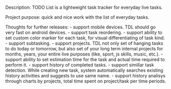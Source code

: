 Description: TODO List is a lightweight task tracker for everyday live tasks.

Project purpose: quick and nice work with the list of everyday tasks.

Thoughts for further releases:
          - support mobile devices. TDL should go very fast on android devices.
          - support task reordering.
          - support ability to set custom color marker for each task, for visual differentiating of task kind.
          - support subtasking.
          - support projects. TDL not only set of hanging tasks to do today or tomorrow, but also set of your long term internal projects for months, years, your entire live purposes (like, sport, js skills, music, etc.).
          - support ability to set estimation time for the task and actual time required to perform it.
          - support history of completed tasks.
          - support simillar task detection. While creating new task, system automatically searches existing history activities and suggests to use same name.
          - support history analisys through charts by projects, total time spent on project/task per time periods.

